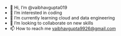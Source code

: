 - 👋 Hi, I’m @vaibhavgupta019
- 👀 I’m interested in coding
- 🌱 I’m currently learning cloud and data engineering 
- 💞️ I’m looking to collaborate on new skills
- 📫 How to reach me vaibhavgupta9926@gmail.com

<!---
vaibhavgupta019/vaibhavgupta019 is a ✨ special ✨ repository because its `README.md` (this file) appears on your GitHub profile.
You can click the Preview link to take a look at your changes.
--->
